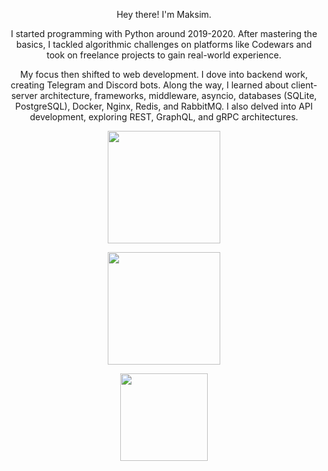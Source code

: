 <p align="center">Hey there! I'm Maksim.</p>

<p align="center">I started programming with Python around 2019-2020. After mastering the basics, I tackled algorithmic challenges on platforms like Codewars and took on freelance projects to gain real-world experience.</p>

<p align="center">My focus then shifted to web development. I dove into backend work, creating Telegram and Discord bots. Along the way, I learned about client-server architecture, frameworks, middleware, asyncio, databases (SQLite, PostgreSQL), Docker, Nginx, Redis, and RabbitMQ. I also delved into API development, exploring REST, GraphQL, and gRPC architectures.</p>


<p align="center"><img height="180em" src="https://github-readme-stats.vercel.app/api?username=say8hi&show_icons=true&hide_border=true&count_private=true&theme=dark&bg_color=00000000" align="center"/></p>

<p align="center"><img height="180em" src="https://github-readme-streak-stats.herokuapp.com/?user=say8hi&theme=black-ice&hide_border=true&stroke=0000&background=00000000&ring=74E291&fire=74E291&currStreakLabel=74E291"/></p>

<p align="center"><img height="140em" src="https://github-readme-stats.vercel.app/api/top-langs/?username=say8hi&show_icons=true&locale=en&layout=compact&hide_border=true&theme=dark&bg_color=00000000" align="center"/></p>
